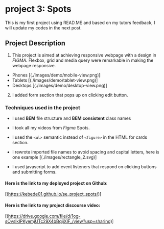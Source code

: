 # project 3: Spots

This is my first project using READ.ME and based on my tutors feedback, I will update my codes in the next post.

## Project Description

1. This project is aimed at achieving responsive webpage with a design in _FIGMA_. Flexbox, grid and media query were remarkable in making the webpage responsive.

- Phones
  [(./images/demo/mobile-view.png)]
- Tablets [(./images/demo/tablet-view.png)]
- Desktops [(./images/demo/desktop-view.png)]

2. I added form section that pops up on clicking edit button.

### Techniques used in the project

- I used **BEM** file structure and **BEM consistent** class names
- I took all my videos from _Figma_ Spots.
- I used the `<ul>` semantic instead of `<figure>` in the HTML for cards section.

- I rewrote imported file names to avoid spacing and capital letters, here is one example [(./images/rectangle_2.svg)]

- I used javascript to add event listeners that respond on clicking buttons and submitting forms.

#### Here is the link to my deployed project on Github:

[(https://kebede01.github.io/se_project_spots/)]

#### Here is the link to my project discourse video:

[(https://drive.google.com/file/d/1og-sOvslkIPKyemjUTc29X4bBqjiXlF_/view?usp=sharing)]
